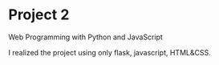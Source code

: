 # Project 2

Web Programming with Python and JavaScript

I realized the project using only flask, javascript, HTML&CSS. 